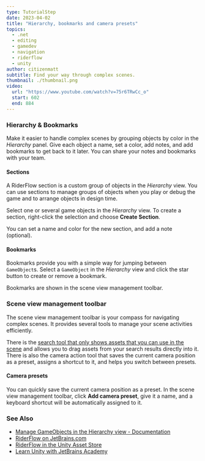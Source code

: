 ```yaml
---
type: TutorialStep
date: 2023-04-02
title: "Hierarchy, bookmarks and camera presets"
topics:
  - .net
  - editing
  - gamedev
  - navigation
  - riderflow
  - unity
author: citizenmatt
subtitle: Find your way through complex scenes.
thumbnail: ./thumbnail.png
video:
  url: "https://www.youtube.com/watch?v=75r6TRwCc_o"
  start: 602
  end: 884
---
```


### Hierarchy & Bookmarks

Make it easier to handle complex scenes by grouping objects by color in the _Hierarchy_ panel.
Give each object a name, set a color, add notes, and add bookmarks to get back to it later.
You can share your notes and bookmarks with your team.

#### Sections

A RiderFlow section is a custom group of objects in the _Hierarchy_ view.
You can use sections to manage groups of objects when you play or debug the game and to arrange objects in design time.

Select one or several game objects in the _Hierarchy_ view.
To create a section, right-click the selection and choose **Create Section**.

You can set a name and color for the new section, and add a note (optional).

#### Bookmarks

Bookmarks provide you with a simple way for jumping between `GameObject`s.
Select a `GameObject` in the _Hierarchy_ view and click the star button to create or remove a bookmark.

Bookmarks are shown in the scene view management toolbar.

### Scene view management toolbar

The scene view management toolbar is your compass for navigating complex scenes.
It provides several tools to manage your scene activities efficiently.

There is the [search tool that only shows assets that you can use in the scene](https://www.jetbrains.com/guide/gamedev/tutorials/riderflow-for-unity/adding-assets-to-scene/) and allows you to drag assets from your search results directly into it.
There is also the camera action tool that saves the current camera position as a preset, assigns a shortcut to it, and helps you switch between presets.

#### Camera presets

You can quickly save the current camera position as a preset. In the scene view management toolbar, click **Add camera preset**, give it a name,
and a keyboard shortcut will be automatically assigned to it.

### See Also

- [Manage GameObjects in the Hierarchy view - Documentation](https://www.jetbrains.com/help/riderflow/manage-gameobjects-hierarchy-view.html)
- [RiderFlow on JetBrains.com](https://www.jetbrains.com/riderflow/)
- [RiderFlow in the Unity Asset Store](https://assetstore.unity.com/packages/tools/level-design/riderflow-218574)
- [Learn Unity with JetBrains Academy](https://hyperskill.org/tracks/36?utm=rider_guide)
